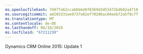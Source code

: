 ```yaml
---
ms.openlocfilehash: 74977a62ccab6bbd8f8369d3d53472bdb02a4718
ms.sourcegitcommit: ad203331ee9737e82ef70206ac04eeb72a5f9c7f
ms.translationtype: MT
ms.contentlocale: de-DE
ms.lasthandoff: 06/18/2019
ms.locfileid: "67211230"
---
```

Dynamics CRM Online 2015: Update 1